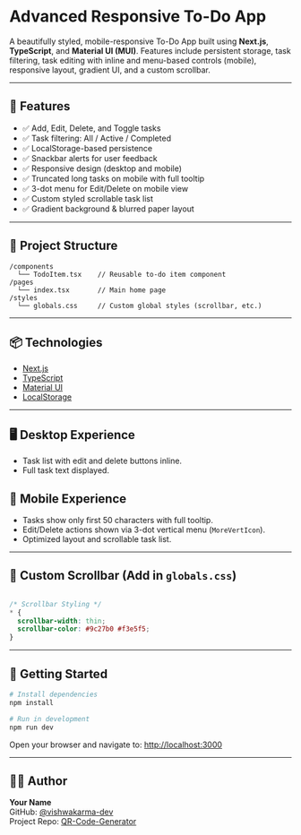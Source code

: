 # Advanced Responsive To-Do App

A beautifully styled, mobile-responsive To-Do App built using **Next.js**, **TypeScript**, and **Material UI (MUI)**. Features include persistent storage, task filtering, task editing with inline and menu-based controls (mobile), responsive layout, gradient UI, and a custom scrollbar.

---

## 🔧 Features

- ✅ Add, Edit, Delete, and Toggle tasks
- ✅ Task filtering: All / Active / Completed
- ✅ LocalStorage-based persistence
- ✅ Snackbar alerts for user feedback
- ✅ Responsive design (desktop and mobile)
- ✅ Truncated long tasks on mobile with full tooltip
- ✅ 3-dot menu for Edit/Delete on mobile view
- ✅ Custom styled scrollable task list
- ✅ Gradient background & blurred paper layout

---

## 📁 Project Structure

```
/components
  └── TodoItem.tsx    // Reusable to-do item component
/pages
  └── index.tsx       // Main home page
/styles
  └── globals.css     // Custom global styles (scrollbar, etc.)
```

---

## 📦 Technologies

- [Next.js](https://nextjs.org/)
- [TypeScript](https://www.typescriptlang.org/)
- [Material UI](https://mui.com/)
- [LocalStorage](https://developer.mozilla.org/en-US/docs/Web/API/Window/localStorage)

---

## 🖥️ Desktop Experience

- Task list with edit and delete buttons inline.
- Full task text displayed.

## 📱 Mobile Experience

- Tasks show only first 50 characters with full tooltip.
- Edit/Delete actions shown via 3-dot vertical menu (`MoreVertIcon`).
- Optimized layout and scrollable task list.

---

## 📜 Custom Scrollbar (Add in `globals.css`)

```css

/* Scrollbar Styling */
* { 
  scrollbar-width: thin;
  scrollbar-color: #9c27b0 #f3e5f5;
}

```

---

## 🚀 Getting Started

```bash
# Install dependencies
npm install

# Run in development
npm run dev
```

Open your browser and navigate to: [http://localhost:3000](http://localhost:3000)

---


## 👨‍💻 Author

**Your Name**  
GitHub: [@vishwakarma-dev](https://github.com/vishwakarma-dev)  
Project Repo: [QR-Code-Generator](https://github.com/vishwakarma-dev/To-Do-App.git)